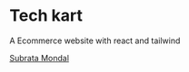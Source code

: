 # Tech kart

A Ecommerce website with react and tailwind

[Subrata Mondal](https://subratamondal.vercel.com)